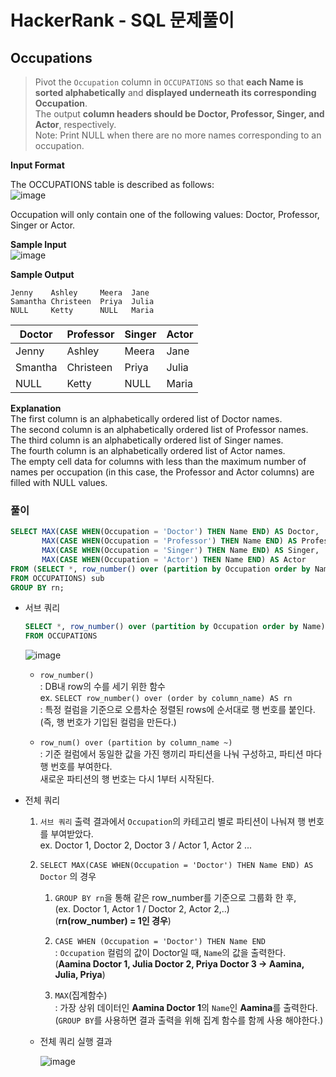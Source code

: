 # HackerRank - SQL 문제풀이

## Occupations
> Pivot the `Occupation` column in `OCCUPATIONS` so that **each Name is sorted alphabetically** and **displayed underneath its corresponding Occupation**. <br>The output **column headers should be Doctor, Professor, Singer, and Actor**, respectively.<br>
Note: Print NULL when there are no more names corresponding to an occupation.

**Input Format**

The OCCUPATIONS table is described as follows:<br>
  ![image](https://user-images.githubusercontent.com/74661937/152795088-2c542c15-95f4-481b-a8eb-2aae34cd390c.png)
  
Occupation will only contain one of the following values: Doctor, Professor, Singer or Actor.

**Sample Input**<br>
  ![image](https://user-images.githubusercontent.com/74661937/152795177-4327a8a9-5a7c-4aff-ae74-b78ef0a28c14.png)

**Sample Output**
  ```
  Jenny    Ashley     Meera  Jane
  Samantha Christeen  Priya  Julia
  NULL     Ketty      NULL   Maria
  ```
  |Doctor|Professor|Singer|Actor|
  |---|---|---|---|
  |Jenny|Ashley|Meera|Jane|
  |Smantha|Christeen|Priya|Julia|
  |NULL|Ketty|NULL|Maria|
  
  


**Explanation**<br>
The first column is an alphabetically ordered list of Doctor names.<br>
The second column is an alphabetically ordered list of Professor names.<br>
The third column is an alphabetically ordered list of Singer names.<br>
The fourth column is an alphabetically ordered list of Actor names.<br>
The empty cell data for columns with less than the maximum number of names per occupation (in this case, the Professor and Actor columns) are filled with NULL values.



### 풀이
  ```sql
  SELECT MAX(CASE WHEN(Occupation = 'Doctor') THEN Name END) AS Doctor,
         MAX(CASE WHEN(Occupation = 'Professor') THEN Name END) AS Professor,
         MAX(CASE WHEN(Occupation = 'Singer') THEN Name END) AS Singer,
         MAX(CASE WHEN(Occupation = 'Actor') THEN Name END) AS Actor
  FROM (SELECT *, row_number() over (partition by Occupation order by Name) rn
  FROM OCCUPATIONS) sub
  GROUP BY rn;
  ```
- 서브 쿼리
  ```sql 
  SELECT *, row_number() over (partition by Occupation order by Name)
  FROM OCCUPATIONS
  ```
    ![image](https://user-images.githubusercontent.com/74661937/152795889-efd7a512-5d94-41a6-a491-b129ef04d01d.png)

  - `row_number()` <br>
    : DB내 row의 수를 세기 위한 함수<br>
     ex. `SELECT row_number() over (order by column_name) AS rn` <br>
      : 특정 컬럼을 기준으로 오름차순 정렬된 rows에 순서대로 행 번호를 붙인다. (즉, 행 번호가 기입된 컬럼을 만든다.)
    
  - `row_num() over (partition by column_name ~)` <br>
    : 기준 컬럼에서 동일한 값을 가진 행끼리 파티션을 나눠 구성하고, 파티션 마다 행 번호를 부여한다. <br>
      새로운 파티션의 행 번호는 다시 1부터 시작된다.

- 전체 쿼리
  1. `서브 쿼리` 출력 결과에서 `Occupation`의 카테고리 별로 파티션이 나눠져 행 번호를 부여받았다.<br>
    ex. Doctor 1, Doctor 2, Doctor 3 / Actor 1, Actor 2 ... 
  
  2. `SELECT MAX(CASE WHEN(Occupation = 'Doctor') THEN Name END) AS Doctor` 의 경우
      1. `GROUP BY rn`을 통해 같은 row_number를 기준으로 그룹화 한 후,<br> 
        (ex. Doctor 1, Actor 1 / Doctor 2, Actor 2,..)<br>
        (**rn(row_number) = 1인 경우**)

      2. `CASE WHEN (Occupation = 'Doctor') THEN Name END` <br>
        : `Occupation` 컬럼의 값이 Doctor일 때, `Name`의 값을 출력한다.<br>
        (**Aamina Doctor 1, Julia Doctor 2, Priya Doctor 3 → Aamina, Julia, Priya**) 


      3. `MAX`(집계함수) <br>
        : 가장 상위 데이터인 **Aamina Doctor 1**의 `Name`인 **Aamina**를 출력한다.<br>
          (`GROUP BY`를 사용하면 결과 출력을 위해 집계 함수를 함께 사용 해야한다.)
  
  - 전체 쿼리 실행 결과
  
    ![image](https://user-images.githubusercontent.com/74661937/152798226-e0a1321c-e3ec-4928-a0e1-45c4339a7701.png)

  

